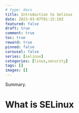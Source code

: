 ```yaml
---
# type: docs 
title: Introduction to Selinux
date: 2023-03-07T01:15:19Z
featured: false
draft: true
comment: true
toc: true
reward: true
pinned: false
carousel: false
series: [selinux]
categories: [linux,security]
tags: []
images: []
---
```


Summary.

<!--more-->

# What is SELinux
